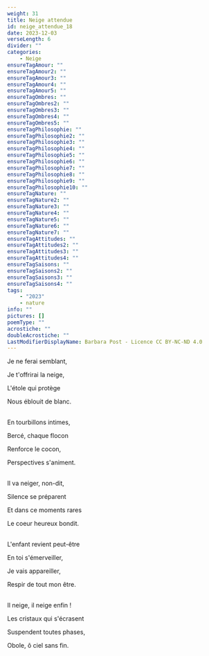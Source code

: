 ```yaml
---
weight: 31
title: Neige attendue
id: neige_attendue_18
date: 2023-12-03
verseLength: 6
divider: ""
categories:
    - Neige
ensureTagAmour: ""
ensureTagAmour2: ""
ensureTagAmour3: ""
ensureTagAmour4: ""
ensureTagAmour5: ""
ensureTagOmbres: ""
ensureTagOmbres2: ""
ensureTagOmbres3: ""
ensureTagOmbres4: ""
ensureTagOmbres5: ""
ensureTagPhilosophie: ""
ensureTagPhilosophie2: ""
ensureTagPhilosophie3: ""
ensureTagPhilosophie4: ""
ensureTagPhilosophie5: ""
ensureTagPhilosophie6: ""
ensureTagPhilosophie7: ""
ensureTagPhilosophie8: ""
ensureTagPhilosophie9: ""
ensureTagPhilosophie10: ""
ensureTagNature: ""
ensureTagNature2: ""
ensureTagNature3: ""
ensureTagNature4: ""
ensureTagNature5: ""
ensureTagNature6: ""
ensureTagNature7: ""
ensureTagAttitudes: ""
ensureTagAttitudes2: ""
ensureTagAttitudes3: ""
ensureTagAttitudes4: ""
ensureTagSaisons: ""
ensureTagSaisons2: ""
ensureTagSaisons3: ""
ensureTagSaisons4: ""
tags:
    - "2023"
    - nature
info: ""
pictures: []
poemType: ""
acrostiche: ""
doubleAcrostiche: ""
LastModifierDisplayName: Barbara Post - Licence CC BY-NC-ND 4.0
---
```

Je ne ferai semblant,

Je t'offrirai la neige,

L'étole qui protège

Nous éblouit de blanc.

 \
En tourbillons intimes,

Bercé, chaque flocon

Renforce le cocon,

Perspectives s'animent.

 \
Il va neiger, non-dit,

Silence se préparent

Et dans ce moments rares

Le coeur heureux bondit.

 \
L'enfant revient peut-être

En toi s'émerveiller,

Je vais appareiller,

Respir de tout mon être.

 \
Il neige, il neige enfin !

Les cristaux qui s'écrasent

Suspendent toutes phases,

Obole, ô ciel sans fin.